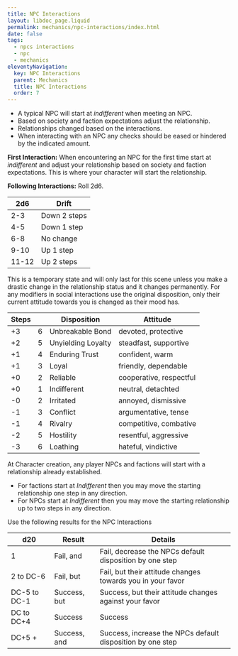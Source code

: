 ```yaml
---
title: NPC Interactions
layout: libdoc_page.liquid
permalink: mechanics/npc-interactions/index.html
date: false
tags:
  - npcs interactions
  - npc
  - mechanics
eleventyNavigation:
  key: NPC Interactions
  parent: Mechanics
  title: NPC Interactions
  order: 7
---
```


- A typical NPC will start at _indifferent_ when meeting an NPC.
- Based on society and faction expectations adjust the relationship.
- Relationships changed based on the interactions.
- When interacting with an NPC any checks should be eased or hindered by the indicated amount.

**First Interaction:** When encountering an NPC for the first time start at _indifferent_ and adjust your relationship based on society and faction expectations. This is where your character will start the relationship.

**Following Interactions:** Roll 2d6.

| 2d6   | Drift        |
| ----- | ------------ |
| 2-3   | Down 2 steps |
| 4-5   | Down 1 step  |
| 6-8   | No change    |
| 9-10  | Up 1 step    |
| 11-12 | Up 2 steps   |

This is a temporary state and will only last for this scene unless you make a drastic change in the relationship status and it changes permanently. For any modifiers in social interactions use the original disposition, only their current attitude towards you is changed as their mood has.

| Steps |     | Disposition        | Attitude                |
| ----- | --- | ------------------ | ----------------------- |
| +3    | 6   | Unbreakable Bond   | devoted, protective     |
| +2    | 5   | Unyielding Loyalty | steadfast, supportive   |
| +1    | 4   | Enduring Trust     | confident, warm         |
| +1    | 3   | Loyal              | friendly, dependable    |
| +0    | 2   | Reliable           | cooperative, respectful |
| +0    | 1   | Indifferent        | neutral, detachted      |
| -0    | 2   | Irritated          | annoyed, dismissive     |
| -1    | 3   | Conflict           | argumentative, tense    |
| -1    | 4   | Rivalry            | competitive, combative  |
| -2    | 5   | Hostility          | resentful, aggressive   |
| -3    | 6   | Loathing           | hateful, vindictive     |

At Character creation, any player NPCs and factions will start with a relationship already established.

- For factions start at _Indifferent_ then you may move the starting relationship one step in any direction.
- For NPCs start at _Indifferent_ then you may move the starting relationship up to two steps in any direction.

Use the following results for the NPC Interactions

| d20          | Result       | Details                                                    |
| ------------ | ------------ | ---------------------------------------------------------- |
| 1            | Fail, and    | Fail, decrease the NPCs default disposition by one step    |
| 2 to DC-6    | Fail, but    | Fail, but their attitude changes towards you in your favor |
| DC-5 to DC-1 | Success, but | Success, but their attitude changes against your favor     |
| DC to DC+4   | Success      | Success                                                    |
| DC+5 +       | Success, and | Success, increase the NPCs default disposition by one step |
